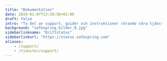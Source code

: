 ```yaml
---
title: "Dokumentation"
date: 2019-01-07T13:58:58+01:00
draft: false
intro: "Ta del av support, guider och instruktioner rörande våra tjänster. sdf"
background: "safespring_bilder_8.jpg"
sidebarlinkname: "Driftstatus"
sidebarlinkurl: "https://status.safespring.com"
aliases:
    - /support/
    - /tjanster/support/
---
```

